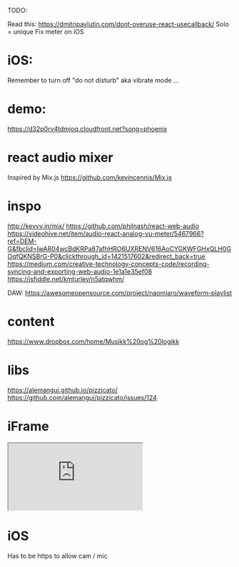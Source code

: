 TODO:

Read this: https://dmitripavlutin.com/dont-overuse-react-usecallback/
Solo = unique
Fix meter on iOS

# iOS:

Remember to turn off "do not disturb" aka vibrate mode ...

# demo:

https://d32p0rv4tdmjoq.cloudfront.net?song=phoenix

# react audio mixer

Inspired by Mix.js https://github.com/kevincennis/Mix.js

# inspo

http://kevvv.in/mix/
https://github.com/philnash/react-web-audio
https://videohive.net/item/audio-react-analog-vu-meter/5467966?ref=DEM-G&fbclid=IwAR04wcBdKRPa87afhHRO6UXRENV616AoCYGKWFGHxQLH0GOqfQKNSBrG-P0&clickthrough_id=1421517602&redirect_back=true
https://medium.com/creative-technology-concepts-code/recording-syncing-and-exporting-web-audio-1e1a1e35ef08
https://jsfiddle.net/kmturley/n5atqwhm/

DAW:
https://awesomeopensource.com/project/naomiaro/waveform-playlist

# content

https://www.dropbox.com/home/Musikk%20og%20logikk

# libs

https://alemangui.github.io/pizzicato/
https://github.com/alemangui/pizzicato/issues/124

# iFrame

<iframe
  allow="camera;microphone"
  src="https://....">
</iframe>

# iOS

Has to be https to allow cam / mic

